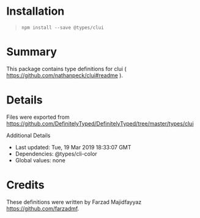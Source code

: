 # Installation
> `npm install --save @types/clui`

# Summary
This package contains type definitions for clui ( https://github.com/nathanpeck/clui#readme ).

# Details
Files were exported from https://github.com/DefinitelyTyped/DefinitelyTyped/tree/master/types/clui

Additional Details
 * Last updated: Tue, 19 Mar 2019 18:33:07 GMT
 * Dependencies: @types/cli-color
 * Global values: none

# Credits
These definitions were written by Farzad Majidfayyaz <https://github.com/farzadmf>.

